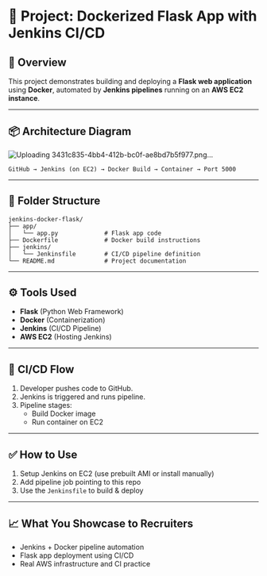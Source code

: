 
# 🐳 Project: Dockerized Flask App with Jenkins CI/CD

## 🚀 Overview
This project demonstrates building and deploying a **Flask web application** using **Docker**, automated by **Jenkins pipelines** running on an **AWS EC2 instance**.

---

## 📦 Architecture Diagram
![Uploading 3431c835-4bb4-412b-bc0f-ae8bd7b5f977.png…]()

```
GitHub → Jenkins (on EC2) → Docker Build → Container → Port 5000
```

---

## 📁 Folder Structure

```
jenkins-docker-flask/
├── app/
│   └── app.py             # Flask app code
├── Dockerfile             # Docker build instructions
├── jenkins/
│   └── Jenkinsfile        # CI/CD pipeline definition
└── README.md              # Project documentation
```

---

## ⚙️ Tools Used

- **Flask** (Python Web Framework)
- **Docker** (Containerization)
- **Jenkins** (CI/CD Pipeline)
- **AWS EC2** (Hosting Jenkins)

---

## 🔄 CI/CD Flow

1. Developer pushes code to GitHub.
2. Jenkins is triggered and runs pipeline.
3. Pipeline stages:
   - Build Docker image
   - Run container on EC2

---

## ✅ How to Use

1. Setup Jenkins on EC2 (use prebuilt AMI or install manually)
2. Add pipeline job pointing to this repo
3. Use the `Jenkinsfile` to build & deploy

---

## 📈 What You Showcase to Recruiters

- Jenkins + Docker pipeline automation
- Flask app deployment using CI/CD
- Real AWS infrastructure and CI practice
